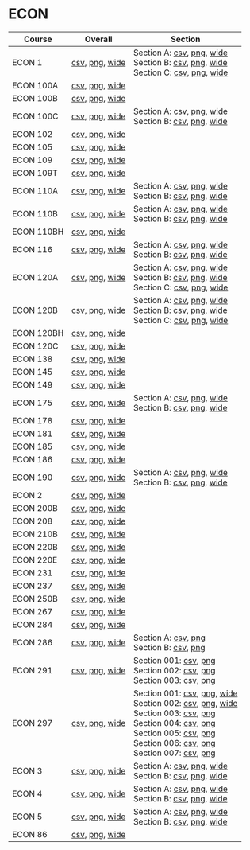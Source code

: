 # ECON

| Course | Overall | Section |
| ------ | ------- | ------- |
| ECON 1 | [csv](https://github.com/UCSD-Historical-Enrollment-Data/2025Winter/blob/main/overall/ECON%201.csv), [png](https://raw.githubusercontent.com/UCSD-Historical-Enrollment-Data/2025Winter/main/plot_overall/ECON%201.png), [wide](https://raw.githubusercontent.com/UCSD-Historical-Enrollment-Data/2025Winter/main/plot_overall_wide/ECON%201.png) | Section A: [csv](https://github.com/UCSD-Historical-Enrollment-Data/2025Winter/blob/main/section/ECON%201_A.csv), [png](https://raw.githubusercontent.com/UCSD-Historical-Enrollment-Data/2025Winter/main/plot_section/ECON%201_A.png), [wide](https://raw.githubusercontent.com/UCSD-Historical-Enrollment-Data/2025Winter/main/plot_section_wide/ECON%201_A.png)<br>Section B: [csv](https://github.com/UCSD-Historical-Enrollment-Data/2025Winter/blob/main/section/ECON%201_B.csv), [png](https://raw.githubusercontent.com/UCSD-Historical-Enrollment-Data/2025Winter/main/plot_section/ECON%201_B.png), [wide](https://raw.githubusercontent.com/UCSD-Historical-Enrollment-Data/2025Winter/main/plot_section_wide/ECON%201_B.png)<br>Section C: [csv](https://github.com/UCSD-Historical-Enrollment-Data/2025Winter/blob/main/section/ECON%201_C.csv), [png](https://raw.githubusercontent.com/UCSD-Historical-Enrollment-Data/2025Winter/main/plot_section/ECON%201_C.png), [wide](https://raw.githubusercontent.com/UCSD-Historical-Enrollment-Data/2025Winter/main/plot_section_wide/ECON%201_C.png) |
| ECON 100A | [csv](https://github.com/UCSD-Historical-Enrollment-Data/2025Winter/blob/main/overall/ECON%20100A.csv), [png](https://raw.githubusercontent.com/UCSD-Historical-Enrollment-Data/2025Winter/main/plot_overall/ECON%20100A.png), [wide](https://raw.githubusercontent.com/UCSD-Historical-Enrollment-Data/2025Winter/main/plot_overall_wide/ECON%20100A.png) |  |
| ECON 100B | [csv](https://github.com/UCSD-Historical-Enrollment-Data/2025Winter/blob/main/overall/ECON%20100B.csv), [png](https://raw.githubusercontent.com/UCSD-Historical-Enrollment-Data/2025Winter/main/plot_overall/ECON%20100B.png), [wide](https://raw.githubusercontent.com/UCSD-Historical-Enrollment-Data/2025Winter/main/plot_overall_wide/ECON%20100B.png) |  |
| ECON 100C | [csv](https://github.com/UCSD-Historical-Enrollment-Data/2025Winter/blob/main/overall/ECON%20100C.csv), [png](https://raw.githubusercontent.com/UCSD-Historical-Enrollment-Data/2025Winter/main/plot_overall/ECON%20100C.png), [wide](https://raw.githubusercontent.com/UCSD-Historical-Enrollment-Data/2025Winter/main/plot_overall_wide/ECON%20100C.png) | Section A: [csv](https://github.com/UCSD-Historical-Enrollment-Data/2025Winter/blob/main/section/ECON%20100C_A.csv), [png](https://raw.githubusercontent.com/UCSD-Historical-Enrollment-Data/2025Winter/main/plot_section/ECON%20100C_A.png), [wide](https://raw.githubusercontent.com/UCSD-Historical-Enrollment-Data/2025Winter/main/plot_section_wide/ECON%20100C_A.png)<br>Section B: [csv](https://github.com/UCSD-Historical-Enrollment-Data/2025Winter/blob/main/section/ECON%20100C_B.csv), [png](https://raw.githubusercontent.com/UCSD-Historical-Enrollment-Data/2025Winter/main/plot_section/ECON%20100C_B.png), [wide](https://raw.githubusercontent.com/UCSD-Historical-Enrollment-Data/2025Winter/main/plot_section_wide/ECON%20100C_B.png) |
| ECON 102 | [csv](https://github.com/UCSD-Historical-Enrollment-Data/2025Winter/blob/main/overall/ECON%20102.csv), [png](https://raw.githubusercontent.com/UCSD-Historical-Enrollment-Data/2025Winter/main/plot_overall/ECON%20102.png), [wide](https://raw.githubusercontent.com/UCSD-Historical-Enrollment-Data/2025Winter/main/plot_overall_wide/ECON%20102.png) |  |
| ECON 105 | [csv](https://github.com/UCSD-Historical-Enrollment-Data/2025Winter/blob/main/overall/ECON%20105.csv), [png](https://raw.githubusercontent.com/UCSD-Historical-Enrollment-Data/2025Winter/main/plot_overall/ECON%20105.png), [wide](https://raw.githubusercontent.com/UCSD-Historical-Enrollment-Data/2025Winter/main/plot_overall_wide/ECON%20105.png) |  |
| ECON 109 | [csv](https://github.com/UCSD-Historical-Enrollment-Data/2025Winter/blob/main/overall/ECON%20109.csv), [png](https://raw.githubusercontent.com/UCSD-Historical-Enrollment-Data/2025Winter/main/plot_overall/ECON%20109.png), [wide](https://raw.githubusercontent.com/UCSD-Historical-Enrollment-Data/2025Winter/main/plot_overall_wide/ECON%20109.png) |  |
| ECON 109T | [csv](https://github.com/UCSD-Historical-Enrollment-Data/2025Winter/blob/main/overall/ECON%20109T.csv), [png](https://raw.githubusercontent.com/UCSD-Historical-Enrollment-Data/2025Winter/main/plot_overall/ECON%20109T.png), [wide](https://raw.githubusercontent.com/UCSD-Historical-Enrollment-Data/2025Winter/main/plot_overall_wide/ECON%20109T.png) |  |
| ECON 110A | [csv](https://github.com/UCSD-Historical-Enrollment-Data/2025Winter/blob/main/overall/ECON%20110A.csv), [png](https://raw.githubusercontent.com/UCSD-Historical-Enrollment-Data/2025Winter/main/plot_overall/ECON%20110A.png), [wide](https://raw.githubusercontent.com/UCSD-Historical-Enrollment-Data/2025Winter/main/plot_overall_wide/ECON%20110A.png) | Section A: [csv](https://github.com/UCSD-Historical-Enrollment-Data/2025Winter/blob/main/section/ECON%20110A_A.csv), [png](https://raw.githubusercontent.com/UCSD-Historical-Enrollment-Data/2025Winter/main/plot_section/ECON%20110A_A.png), [wide](https://raw.githubusercontent.com/UCSD-Historical-Enrollment-Data/2025Winter/main/plot_section_wide/ECON%20110A_A.png)<br>Section B: [csv](https://github.com/UCSD-Historical-Enrollment-Data/2025Winter/blob/main/section/ECON%20110A_B.csv), [png](https://raw.githubusercontent.com/UCSD-Historical-Enrollment-Data/2025Winter/main/plot_section/ECON%20110A_B.png), [wide](https://raw.githubusercontent.com/UCSD-Historical-Enrollment-Data/2025Winter/main/plot_section_wide/ECON%20110A_B.png) |
| ECON 110B | [csv](https://github.com/UCSD-Historical-Enrollment-Data/2025Winter/blob/main/overall/ECON%20110B.csv), [png](https://raw.githubusercontent.com/UCSD-Historical-Enrollment-Data/2025Winter/main/plot_overall/ECON%20110B.png), [wide](https://raw.githubusercontent.com/UCSD-Historical-Enrollment-Data/2025Winter/main/plot_overall_wide/ECON%20110B.png) | Section A: [csv](https://github.com/UCSD-Historical-Enrollment-Data/2025Winter/blob/main/section/ECON%20110B_A.csv), [png](https://raw.githubusercontent.com/UCSD-Historical-Enrollment-Data/2025Winter/main/plot_section/ECON%20110B_A.png), [wide](https://raw.githubusercontent.com/UCSD-Historical-Enrollment-Data/2025Winter/main/plot_section_wide/ECON%20110B_A.png)<br>Section B: [csv](https://github.com/UCSD-Historical-Enrollment-Data/2025Winter/blob/main/section/ECON%20110B_B.csv), [png](https://raw.githubusercontent.com/UCSD-Historical-Enrollment-Data/2025Winter/main/plot_section/ECON%20110B_B.png), [wide](https://raw.githubusercontent.com/UCSD-Historical-Enrollment-Data/2025Winter/main/plot_section_wide/ECON%20110B_B.png) |
| ECON 110BH | [csv](https://github.com/UCSD-Historical-Enrollment-Data/2025Winter/blob/main/overall/ECON%20110BH.csv), [png](https://raw.githubusercontent.com/UCSD-Historical-Enrollment-Data/2025Winter/main/plot_overall/ECON%20110BH.png), [wide](https://raw.githubusercontent.com/UCSD-Historical-Enrollment-Data/2025Winter/main/plot_overall_wide/ECON%20110BH.png) |  |
| ECON 116 | [csv](https://github.com/UCSD-Historical-Enrollment-Data/2025Winter/blob/main/overall/ECON%20116.csv), [png](https://raw.githubusercontent.com/UCSD-Historical-Enrollment-Data/2025Winter/main/plot_overall/ECON%20116.png), [wide](https://raw.githubusercontent.com/UCSD-Historical-Enrollment-Data/2025Winter/main/plot_overall_wide/ECON%20116.png) | Section A: [csv](https://github.com/UCSD-Historical-Enrollment-Data/2025Winter/blob/main/section/ECON%20116_A.csv), [png](https://raw.githubusercontent.com/UCSD-Historical-Enrollment-Data/2025Winter/main/plot_section/ECON%20116_A.png), [wide](https://raw.githubusercontent.com/UCSD-Historical-Enrollment-Data/2025Winter/main/plot_section_wide/ECON%20116_A.png)<br>Section B: [csv](https://github.com/UCSD-Historical-Enrollment-Data/2025Winter/blob/main/section/ECON%20116_B.csv), [png](https://raw.githubusercontent.com/UCSD-Historical-Enrollment-Data/2025Winter/main/plot_section/ECON%20116_B.png), [wide](https://raw.githubusercontent.com/UCSD-Historical-Enrollment-Data/2025Winter/main/plot_section_wide/ECON%20116_B.png) |
| ECON 120A | [csv](https://github.com/UCSD-Historical-Enrollment-Data/2025Winter/blob/main/overall/ECON%20120A.csv), [png](https://raw.githubusercontent.com/UCSD-Historical-Enrollment-Data/2025Winter/main/plot_overall/ECON%20120A.png), [wide](https://raw.githubusercontent.com/UCSD-Historical-Enrollment-Data/2025Winter/main/plot_overall_wide/ECON%20120A.png) | Section A: [csv](https://github.com/UCSD-Historical-Enrollment-Data/2025Winter/blob/main/section/ECON%20120A_A.csv), [png](https://raw.githubusercontent.com/UCSD-Historical-Enrollment-Data/2025Winter/main/plot_section/ECON%20120A_A.png), [wide](https://raw.githubusercontent.com/UCSD-Historical-Enrollment-Data/2025Winter/main/plot_section_wide/ECON%20120A_A.png)<br>Section B: [csv](https://github.com/UCSD-Historical-Enrollment-Data/2025Winter/blob/main/section/ECON%20120A_B.csv), [png](https://raw.githubusercontent.com/UCSD-Historical-Enrollment-Data/2025Winter/main/plot_section/ECON%20120A_B.png), [wide](https://raw.githubusercontent.com/UCSD-Historical-Enrollment-Data/2025Winter/main/plot_section_wide/ECON%20120A_B.png)<br>Section C: [csv](https://github.com/UCSD-Historical-Enrollment-Data/2025Winter/blob/main/section/ECON%20120A_C.csv), [png](https://raw.githubusercontent.com/UCSD-Historical-Enrollment-Data/2025Winter/main/plot_section/ECON%20120A_C.png), [wide](https://raw.githubusercontent.com/UCSD-Historical-Enrollment-Data/2025Winter/main/plot_section_wide/ECON%20120A_C.png) |
| ECON 120B | [csv](https://github.com/UCSD-Historical-Enrollment-Data/2025Winter/blob/main/overall/ECON%20120B.csv), [png](https://raw.githubusercontent.com/UCSD-Historical-Enrollment-Data/2025Winter/main/plot_overall/ECON%20120B.png), [wide](https://raw.githubusercontent.com/UCSD-Historical-Enrollment-Data/2025Winter/main/plot_overall_wide/ECON%20120B.png) | Section A: [csv](https://github.com/UCSD-Historical-Enrollment-Data/2025Winter/blob/main/section/ECON%20120B_A.csv), [png](https://raw.githubusercontent.com/UCSD-Historical-Enrollment-Data/2025Winter/main/plot_section/ECON%20120B_A.png), [wide](https://raw.githubusercontent.com/UCSD-Historical-Enrollment-Data/2025Winter/main/plot_section_wide/ECON%20120B_A.png)<br>Section B: [csv](https://github.com/UCSD-Historical-Enrollment-Data/2025Winter/blob/main/section/ECON%20120B_B.csv), [png](https://raw.githubusercontent.com/UCSD-Historical-Enrollment-Data/2025Winter/main/plot_section/ECON%20120B_B.png), [wide](https://raw.githubusercontent.com/UCSD-Historical-Enrollment-Data/2025Winter/main/plot_section_wide/ECON%20120B_B.png)<br>Section C: [csv](https://github.com/UCSD-Historical-Enrollment-Data/2025Winter/blob/main/section/ECON%20120B_C.csv), [png](https://raw.githubusercontent.com/UCSD-Historical-Enrollment-Data/2025Winter/main/plot_section/ECON%20120B_C.png), [wide](https://raw.githubusercontent.com/UCSD-Historical-Enrollment-Data/2025Winter/main/plot_section_wide/ECON%20120B_C.png) |
| ECON 120BH | [csv](https://github.com/UCSD-Historical-Enrollment-Data/2025Winter/blob/main/overall/ECON%20120BH.csv), [png](https://raw.githubusercontent.com/UCSD-Historical-Enrollment-Data/2025Winter/main/plot_overall/ECON%20120BH.png), [wide](https://raw.githubusercontent.com/UCSD-Historical-Enrollment-Data/2025Winter/main/plot_overall_wide/ECON%20120BH.png) |  |
| ECON 120C | [csv](https://github.com/UCSD-Historical-Enrollment-Data/2025Winter/blob/main/overall/ECON%20120C.csv), [png](https://raw.githubusercontent.com/UCSD-Historical-Enrollment-Data/2025Winter/main/plot_overall/ECON%20120C.png), [wide](https://raw.githubusercontent.com/UCSD-Historical-Enrollment-Data/2025Winter/main/plot_overall_wide/ECON%20120C.png) |  |
| ECON 138 | [csv](https://github.com/UCSD-Historical-Enrollment-Data/2025Winter/blob/main/overall/ECON%20138.csv), [png](https://raw.githubusercontent.com/UCSD-Historical-Enrollment-Data/2025Winter/main/plot_overall/ECON%20138.png), [wide](https://raw.githubusercontent.com/UCSD-Historical-Enrollment-Data/2025Winter/main/plot_overall_wide/ECON%20138.png) |  |
| ECON 145 | [csv](https://github.com/UCSD-Historical-Enrollment-Data/2025Winter/blob/main/overall/ECON%20145.csv), [png](https://raw.githubusercontent.com/UCSD-Historical-Enrollment-Data/2025Winter/main/plot_overall/ECON%20145.png), [wide](https://raw.githubusercontent.com/UCSD-Historical-Enrollment-Data/2025Winter/main/plot_overall_wide/ECON%20145.png) |  |
| ECON 149 | [csv](https://github.com/UCSD-Historical-Enrollment-Data/2025Winter/blob/main/overall/ECON%20149.csv), [png](https://raw.githubusercontent.com/UCSD-Historical-Enrollment-Data/2025Winter/main/plot_overall/ECON%20149.png), [wide](https://raw.githubusercontent.com/UCSD-Historical-Enrollment-Data/2025Winter/main/plot_overall_wide/ECON%20149.png) |  |
| ECON 175 | [csv](https://github.com/UCSD-Historical-Enrollment-Data/2025Winter/blob/main/overall/ECON%20175.csv), [png](https://raw.githubusercontent.com/UCSD-Historical-Enrollment-Data/2025Winter/main/plot_overall/ECON%20175.png), [wide](https://raw.githubusercontent.com/UCSD-Historical-Enrollment-Data/2025Winter/main/plot_overall_wide/ECON%20175.png) | Section A: [csv](https://github.com/UCSD-Historical-Enrollment-Data/2025Winter/blob/main/section/ECON%20175_A.csv), [png](https://raw.githubusercontent.com/UCSD-Historical-Enrollment-Data/2025Winter/main/plot_section/ECON%20175_A.png), [wide](https://raw.githubusercontent.com/UCSD-Historical-Enrollment-Data/2025Winter/main/plot_section_wide/ECON%20175_A.png)<br>Section B: [csv](https://github.com/UCSD-Historical-Enrollment-Data/2025Winter/blob/main/section/ECON%20175_B.csv), [png](https://raw.githubusercontent.com/UCSD-Historical-Enrollment-Data/2025Winter/main/plot_section/ECON%20175_B.png), [wide](https://raw.githubusercontent.com/UCSD-Historical-Enrollment-Data/2025Winter/main/plot_section_wide/ECON%20175_B.png) |
| ECON 178 | [csv](https://github.com/UCSD-Historical-Enrollment-Data/2025Winter/blob/main/overall/ECON%20178.csv), [png](https://raw.githubusercontent.com/UCSD-Historical-Enrollment-Data/2025Winter/main/plot_overall/ECON%20178.png), [wide](https://raw.githubusercontent.com/UCSD-Historical-Enrollment-Data/2025Winter/main/plot_overall_wide/ECON%20178.png) |  |
| ECON 181 | [csv](https://github.com/UCSD-Historical-Enrollment-Data/2025Winter/blob/main/overall/ECON%20181.csv), [png](https://raw.githubusercontent.com/UCSD-Historical-Enrollment-Data/2025Winter/main/plot_overall/ECON%20181.png), [wide](https://raw.githubusercontent.com/UCSD-Historical-Enrollment-Data/2025Winter/main/plot_overall_wide/ECON%20181.png) |  |
| ECON 185 | [csv](https://github.com/UCSD-Historical-Enrollment-Data/2025Winter/blob/main/overall/ECON%20185.csv), [png](https://raw.githubusercontent.com/UCSD-Historical-Enrollment-Data/2025Winter/main/plot_overall/ECON%20185.png), [wide](https://raw.githubusercontent.com/UCSD-Historical-Enrollment-Data/2025Winter/main/plot_overall_wide/ECON%20185.png) |  |
| ECON 186 | [csv](https://github.com/UCSD-Historical-Enrollment-Data/2025Winter/blob/main/overall/ECON%20186.csv), [png](https://raw.githubusercontent.com/UCSD-Historical-Enrollment-Data/2025Winter/main/plot_overall/ECON%20186.png), [wide](https://raw.githubusercontent.com/UCSD-Historical-Enrollment-Data/2025Winter/main/plot_overall_wide/ECON%20186.png) |  |
| ECON 190 | [csv](https://github.com/UCSD-Historical-Enrollment-Data/2025Winter/blob/main/overall/ECON%20190.csv), [png](https://raw.githubusercontent.com/UCSD-Historical-Enrollment-Data/2025Winter/main/plot_overall/ECON%20190.png), [wide](https://raw.githubusercontent.com/UCSD-Historical-Enrollment-Data/2025Winter/main/plot_overall_wide/ECON%20190.png) | Section A: [csv](https://github.com/UCSD-Historical-Enrollment-Data/2025Winter/blob/main/section/ECON%20190_A.csv), [png](https://raw.githubusercontent.com/UCSD-Historical-Enrollment-Data/2025Winter/main/plot_section/ECON%20190_A.png), [wide](https://raw.githubusercontent.com/UCSD-Historical-Enrollment-Data/2025Winter/main/plot_section_wide/ECON%20190_A.png)<br>Section B: [csv](https://github.com/UCSD-Historical-Enrollment-Data/2025Winter/blob/main/section/ECON%20190_B.csv), [png](https://raw.githubusercontent.com/UCSD-Historical-Enrollment-Data/2025Winter/main/plot_section/ECON%20190_B.png), [wide](https://raw.githubusercontent.com/UCSD-Historical-Enrollment-Data/2025Winter/main/plot_section_wide/ECON%20190_B.png) |
| ECON 2 | [csv](https://github.com/UCSD-Historical-Enrollment-Data/2025Winter/blob/main/overall/ECON%202.csv), [png](https://raw.githubusercontent.com/UCSD-Historical-Enrollment-Data/2025Winter/main/plot_overall/ECON%202.png), [wide](https://raw.githubusercontent.com/UCSD-Historical-Enrollment-Data/2025Winter/main/plot_overall_wide/ECON%202.png) |  |
| ECON 200B | [csv](https://github.com/UCSD-Historical-Enrollment-Data/2025Winter/blob/main/overall/ECON%20200B.csv), [png](https://raw.githubusercontent.com/UCSD-Historical-Enrollment-Data/2025Winter/main/plot_overall/ECON%20200B.png), [wide](https://raw.githubusercontent.com/UCSD-Historical-Enrollment-Data/2025Winter/main/plot_overall_wide/ECON%20200B.png) |  |
| ECON 208 | [csv](https://github.com/UCSD-Historical-Enrollment-Data/2025Winter/blob/main/overall/ECON%20208.csv), [png](https://raw.githubusercontent.com/UCSD-Historical-Enrollment-Data/2025Winter/main/plot_overall/ECON%20208.png), [wide](https://raw.githubusercontent.com/UCSD-Historical-Enrollment-Data/2025Winter/main/plot_overall_wide/ECON%20208.png) |  |
| ECON 210B | [csv](https://github.com/UCSD-Historical-Enrollment-Data/2025Winter/blob/main/overall/ECON%20210B.csv), [png](https://raw.githubusercontent.com/UCSD-Historical-Enrollment-Data/2025Winter/main/plot_overall/ECON%20210B.png), [wide](https://raw.githubusercontent.com/UCSD-Historical-Enrollment-Data/2025Winter/main/plot_overall_wide/ECON%20210B.png) |  |
| ECON 220B | [csv](https://github.com/UCSD-Historical-Enrollment-Data/2025Winter/blob/main/overall/ECON%20220B.csv), [png](https://raw.githubusercontent.com/UCSD-Historical-Enrollment-Data/2025Winter/main/plot_overall/ECON%20220B.png), [wide](https://raw.githubusercontent.com/UCSD-Historical-Enrollment-Data/2025Winter/main/plot_overall_wide/ECON%20220B.png) |  |
| ECON 220E | [csv](https://github.com/UCSD-Historical-Enrollment-Data/2025Winter/blob/main/overall/ECON%20220E.csv), [png](https://raw.githubusercontent.com/UCSD-Historical-Enrollment-Data/2025Winter/main/plot_overall/ECON%20220E.png), [wide](https://raw.githubusercontent.com/UCSD-Historical-Enrollment-Data/2025Winter/main/plot_overall_wide/ECON%20220E.png) |  |
| ECON 231 | [csv](https://github.com/UCSD-Historical-Enrollment-Data/2025Winter/blob/main/overall/ECON%20231.csv), [png](https://raw.githubusercontent.com/UCSD-Historical-Enrollment-Data/2025Winter/main/plot_overall/ECON%20231.png), [wide](https://raw.githubusercontent.com/UCSD-Historical-Enrollment-Data/2025Winter/main/plot_overall_wide/ECON%20231.png) |  |
| ECON 237 | [csv](https://github.com/UCSD-Historical-Enrollment-Data/2025Winter/blob/main/overall/ECON%20237.csv), [png](https://raw.githubusercontent.com/UCSD-Historical-Enrollment-Data/2025Winter/main/plot_overall/ECON%20237.png), [wide](https://raw.githubusercontent.com/UCSD-Historical-Enrollment-Data/2025Winter/main/plot_overall_wide/ECON%20237.png) |  |
| ECON 250B | [csv](https://github.com/UCSD-Historical-Enrollment-Data/2025Winter/blob/main/overall/ECON%20250B.csv), [png](https://raw.githubusercontent.com/UCSD-Historical-Enrollment-Data/2025Winter/main/plot_overall/ECON%20250B.png), [wide](https://raw.githubusercontent.com/UCSD-Historical-Enrollment-Data/2025Winter/main/plot_overall_wide/ECON%20250B.png) |  |
| ECON 267 | [csv](https://github.com/UCSD-Historical-Enrollment-Data/2025Winter/blob/main/overall/ECON%20267.csv), [png](https://raw.githubusercontent.com/UCSD-Historical-Enrollment-Data/2025Winter/main/plot_overall/ECON%20267.png), [wide](https://raw.githubusercontent.com/UCSD-Historical-Enrollment-Data/2025Winter/main/plot_overall_wide/ECON%20267.png) |  |
| ECON 284 | [csv](https://github.com/UCSD-Historical-Enrollment-Data/2025Winter/blob/main/overall/ECON%20284.csv), [png](https://raw.githubusercontent.com/UCSD-Historical-Enrollment-Data/2025Winter/main/plot_overall/ECON%20284.png), [wide](https://raw.githubusercontent.com/UCSD-Historical-Enrollment-Data/2025Winter/main/plot_overall_wide/ECON%20284.png) |  |
| ECON 286 | [csv](https://github.com/UCSD-Historical-Enrollment-Data/2025Winter/blob/main/overall/ECON%20286.csv), [png](https://raw.githubusercontent.com/UCSD-Historical-Enrollment-Data/2025Winter/main/plot_overall/ECON%20286.png), [wide](https://raw.githubusercontent.com/UCSD-Historical-Enrollment-Data/2025Winter/main/plot_overall_wide/ECON%20286.png) | Section A: [csv](https://github.com/UCSD-Historical-Enrollment-Data/2025Winter/blob/main/section/ECON%20286_A.csv), [png](https://raw.githubusercontent.com/UCSD-Historical-Enrollment-Data/2025Winter/main/plot_section/ECON%20286_A.png)<br>Section B: [csv](https://github.com/UCSD-Historical-Enrollment-Data/2025Winter/blob/main/section/ECON%20286_B.csv), [png](https://raw.githubusercontent.com/UCSD-Historical-Enrollment-Data/2025Winter/main/plot_section/ECON%20286_B.png) |
| ECON 291 | [csv](https://github.com/UCSD-Historical-Enrollment-Data/2025Winter/blob/main/overall/ECON%20291.csv), [png](https://raw.githubusercontent.com/UCSD-Historical-Enrollment-Data/2025Winter/main/plot_overall/ECON%20291.png), [wide](https://raw.githubusercontent.com/UCSD-Historical-Enrollment-Data/2025Winter/main/plot_overall_wide/ECON%20291.png) | Section 001: [csv](https://github.com/UCSD-Historical-Enrollment-Data/2025Winter/blob/main/section/ECON%20291_001.csv), [png](https://raw.githubusercontent.com/UCSD-Historical-Enrollment-Data/2025Winter/main/plot_section/ECON%20291_001.png)<br>Section 002: [csv](https://github.com/UCSD-Historical-Enrollment-Data/2025Winter/blob/main/section/ECON%20291_002.csv), [png](https://raw.githubusercontent.com/UCSD-Historical-Enrollment-Data/2025Winter/main/plot_section/ECON%20291_002.png)<br>Section 003: [csv](https://github.com/UCSD-Historical-Enrollment-Data/2025Winter/blob/main/section/ECON%20291_003.csv), [png](https://raw.githubusercontent.com/UCSD-Historical-Enrollment-Data/2025Winter/main/plot_section/ECON%20291_003.png) |
| ECON 297 | [csv](https://github.com/UCSD-Historical-Enrollment-Data/2025Winter/blob/main/overall/ECON%20297.csv), [png](https://raw.githubusercontent.com/UCSD-Historical-Enrollment-Data/2025Winter/main/plot_overall/ECON%20297.png), [wide](https://raw.githubusercontent.com/UCSD-Historical-Enrollment-Data/2025Winter/main/plot_overall_wide/ECON%20297.png) | Section 001: [csv](https://github.com/UCSD-Historical-Enrollment-Data/2025Winter/blob/main/section/ECON%20297_001.csv), [png](https://raw.githubusercontent.com/UCSD-Historical-Enrollment-Data/2025Winter/main/plot_section/ECON%20297_001.png), [wide](https://raw.githubusercontent.com/UCSD-Historical-Enrollment-Data/2025Winter/main/plot_section_wide/ECON%20297_001.png)<br>Section 002: [csv](https://github.com/UCSD-Historical-Enrollment-Data/2025Winter/blob/main/section/ECON%20297_002.csv), [png](https://raw.githubusercontent.com/UCSD-Historical-Enrollment-Data/2025Winter/main/plot_section/ECON%20297_002.png), [wide](https://raw.githubusercontent.com/UCSD-Historical-Enrollment-Data/2025Winter/main/plot_section_wide/ECON%20297_002.png)<br>Section 003: [csv](https://github.com/UCSD-Historical-Enrollment-Data/2025Winter/blob/main/section/ECON%20297_003.csv), [png](https://raw.githubusercontent.com/UCSD-Historical-Enrollment-Data/2025Winter/main/plot_section/ECON%20297_003.png)<br>Section 004: [csv](https://github.com/UCSD-Historical-Enrollment-Data/2025Winter/blob/main/section/ECON%20297_004.csv), [png](https://raw.githubusercontent.com/UCSD-Historical-Enrollment-Data/2025Winter/main/plot_section/ECON%20297_004.png)<br>Section 005: [csv](https://github.com/UCSD-Historical-Enrollment-Data/2025Winter/blob/main/section/ECON%20297_005.csv), [png](https://raw.githubusercontent.com/UCSD-Historical-Enrollment-Data/2025Winter/main/plot_section/ECON%20297_005.png)<br>Section 006: [csv](https://github.com/UCSD-Historical-Enrollment-Data/2025Winter/blob/main/section/ECON%20297_006.csv), [png](https://raw.githubusercontent.com/UCSD-Historical-Enrollment-Data/2025Winter/main/plot_section/ECON%20297_006.png)<br>Section 007: [csv](https://github.com/UCSD-Historical-Enrollment-Data/2025Winter/blob/main/section/ECON%20297_007.csv), [png](https://raw.githubusercontent.com/UCSD-Historical-Enrollment-Data/2025Winter/main/plot_section/ECON%20297_007.png) |
| ECON 3 | [csv](https://github.com/UCSD-Historical-Enrollment-Data/2025Winter/blob/main/overall/ECON%203.csv), [png](https://raw.githubusercontent.com/UCSD-Historical-Enrollment-Data/2025Winter/main/plot_overall/ECON%203.png), [wide](https://raw.githubusercontent.com/UCSD-Historical-Enrollment-Data/2025Winter/main/plot_overall_wide/ECON%203.png) | Section A: [csv](https://github.com/UCSD-Historical-Enrollment-Data/2025Winter/blob/main/section/ECON%203_A.csv), [png](https://raw.githubusercontent.com/UCSD-Historical-Enrollment-Data/2025Winter/main/plot_section/ECON%203_A.png), [wide](https://raw.githubusercontent.com/UCSD-Historical-Enrollment-Data/2025Winter/main/plot_section_wide/ECON%203_A.png)<br>Section B: [csv](https://github.com/UCSD-Historical-Enrollment-Data/2025Winter/blob/main/section/ECON%203_B.csv), [png](https://raw.githubusercontent.com/UCSD-Historical-Enrollment-Data/2025Winter/main/plot_section/ECON%203_B.png), [wide](https://raw.githubusercontent.com/UCSD-Historical-Enrollment-Data/2025Winter/main/plot_section_wide/ECON%203_B.png) |
| ECON 4 | [csv](https://github.com/UCSD-Historical-Enrollment-Data/2025Winter/blob/main/overall/ECON%204.csv), [png](https://raw.githubusercontent.com/UCSD-Historical-Enrollment-Data/2025Winter/main/plot_overall/ECON%204.png), [wide](https://raw.githubusercontent.com/UCSD-Historical-Enrollment-Data/2025Winter/main/plot_overall_wide/ECON%204.png) | Section A: [csv](https://github.com/UCSD-Historical-Enrollment-Data/2025Winter/blob/main/section/ECON%204_A.csv), [png](https://raw.githubusercontent.com/UCSD-Historical-Enrollment-Data/2025Winter/main/plot_section/ECON%204_A.png), [wide](https://raw.githubusercontent.com/UCSD-Historical-Enrollment-Data/2025Winter/main/plot_section_wide/ECON%204_A.png)<br>Section B: [csv](https://github.com/UCSD-Historical-Enrollment-Data/2025Winter/blob/main/section/ECON%204_B.csv), [png](https://raw.githubusercontent.com/UCSD-Historical-Enrollment-Data/2025Winter/main/plot_section/ECON%204_B.png), [wide](https://raw.githubusercontent.com/UCSD-Historical-Enrollment-Data/2025Winter/main/plot_section_wide/ECON%204_B.png) |
| ECON 5 | [csv](https://github.com/UCSD-Historical-Enrollment-Data/2025Winter/blob/main/overall/ECON%205.csv), [png](https://raw.githubusercontent.com/UCSD-Historical-Enrollment-Data/2025Winter/main/plot_overall/ECON%205.png), [wide](https://raw.githubusercontent.com/UCSD-Historical-Enrollment-Data/2025Winter/main/plot_overall_wide/ECON%205.png) | Section A: [csv](https://github.com/UCSD-Historical-Enrollment-Data/2025Winter/blob/main/section/ECON%205_A.csv), [png](https://raw.githubusercontent.com/UCSD-Historical-Enrollment-Data/2025Winter/main/plot_section/ECON%205_A.png), [wide](https://raw.githubusercontent.com/UCSD-Historical-Enrollment-Data/2025Winter/main/plot_section_wide/ECON%205_A.png)<br>Section B: [csv](https://github.com/UCSD-Historical-Enrollment-Data/2025Winter/blob/main/section/ECON%205_B.csv), [png](https://raw.githubusercontent.com/UCSD-Historical-Enrollment-Data/2025Winter/main/plot_section/ECON%205_B.png), [wide](https://raw.githubusercontent.com/UCSD-Historical-Enrollment-Data/2025Winter/main/plot_section_wide/ECON%205_B.png) |
| ECON 86 | [csv](https://github.com/UCSD-Historical-Enrollment-Data/2025Winter/blob/main/overall/ECON%2086.csv), [png](https://raw.githubusercontent.com/UCSD-Historical-Enrollment-Data/2025Winter/main/plot_overall/ECON%2086.png), [wide](https://raw.githubusercontent.com/UCSD-Historical-Enrollment-Data/2025Winter/main/plot_overall_wide/ECON%2086.png) |  |
